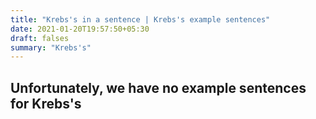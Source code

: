 ```yaml
---
title: "Krebs's in a sentence | Krebs's example sentences"
date: 2021-01-20T19:57:50+05:30
draft: falses
summary: "Krebs's"
---
```

## Unfortunately, we have no example sentences for Krebs's                 
